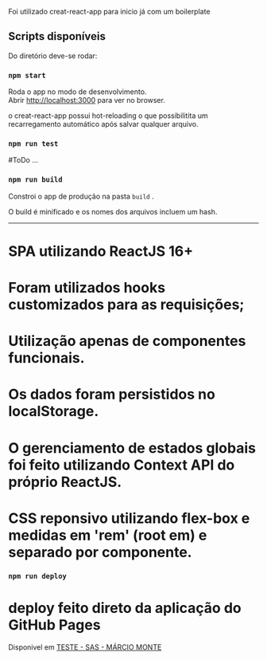 Foi utilizado creat-react-app para inicio já com um boilerplate

## Scripts disponíveis

Do diretório deve-se rodar:

### `npm start`

Roda o app no modo de desenvolvimento.<br />
Abrir [http://localhost:3000](http://localhost:3000) para ver no browser.

o creat-react-app possui hot-reloading o que possibilitita um recarregamento automático após salvar qualquer arquivo.

### `npm run test`

#ToDo ...

### `npm run build`

Constroi o app de produção na pasta `build` .<br />

O build é minificado e os nomes dos arquivos incluem um hash. <br />

---

# SPA utilizando ReactJS 16+

# Foram utilizados hooks customizados para as requisições;

# Utilização apenas de componentes funcionais.

# Os dados foram persistidos no localStorage.

# O gerenciamento de estados globais foi feito utilizando Context API do próprio ReactJS.

# CSS reponsivo utilizando flex-box e medidas em 'rem' (root em) e separado por componente.

### `npm run deploy`

# deploy feito direto da aplicação do GitHub Pages

Disponivel em [TESTE - SAS - MÁRCIO MONTE](https://marcioomonte.github.io/teste-sas)
